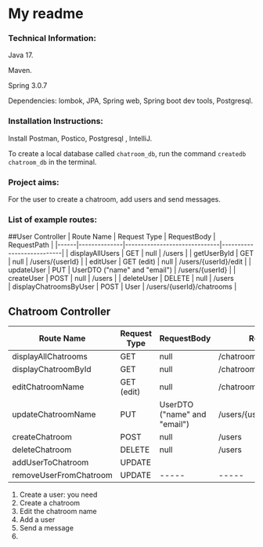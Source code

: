# My readme

### Technical Information:
Java 17. 

Maven.

Spring 3.0.7

Dependencies: lombok, JPA, Spring web, Spring boot dev tools, Postgresql.

### Installation Instructions:

Install Postman, Postico, Postgresql , IntelliJ.

To create a local database called `chatroom_db`, run the command `createdb chatroom_db`
in the terminal.
### Project aims:

For the user to create a chatroom, add users and send messages.


### List of example routes:

##User Controller
| Route Name | Request Type | RequestBody                  | RequestPath               |
|------|--------------|------------------------------|---------------------------|
| displayAllUsers | GET          | null                         | /users                    |
| getUserById | GET          | null                         | /users/{userId}           |
| editUser | GET (edit)   | null                         | /users/{userId}/edit      |
| updateUser | PUT          | UserDTO ("name" and "email") | /users/{userId}           |
| createUser | POST         | null                         | /users                    |
| deleteUser | DELETE       | null                         | /users                    
| displayChatroomsByUser | POST         | User                         | /users/{userId}/chatrooms |

## Chatroom Controller
| Route Name             | Request Type | RequestBody                  | RequestPath                  |
|------------------------|----------|------------------------------|------------------------------|
| displayAllChatrooms    | GET      | null                         | /chatrooms                   |
| displayChatroomById    | GET      | null                         | /chatrooms/{chatroomId}      |
| editChatroomName       | GET (edit) | null                         | /chatrooms/{chatroomId}/edit |
| updateChatroomName     | PUT      | UserDTO ("name" and "email") | /users/{userId}              |
| createChatroom         | POST     | null                         | /users                       |
| deleteChatroom         | DELETE   | null                         | /users                        
| addUserToChatroom      | UPDATE   |     |     |
| removeUserFromChatroom | UPDATE   |-----|-----|



1. Create a user: you need 
2. Create a chatroom
3. Edit the chatroom name
3. Add a user
4. Send a message
5. 